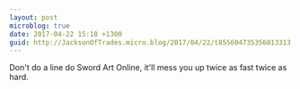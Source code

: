 ```yaml
---
layout: post
microblog: true
date: 2017-04-22 15:10 +1300
guid: http://JacksonOfTrades.micro.blog/2017/04/22/t855604735356813313.html
---
```

Don't do a line do Sword Art Online, it'll mess you up twice as fast twice as hard.
